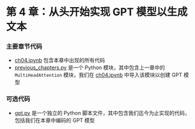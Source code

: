 # 第 4 章：从头开始实现 GPT 模型以生成文本

### 主要章节代码

- [ch04.ipynb](ch04.ipynb) 包含本章中出现的所有代码
- [previous_chapters.py](previous_chapters.py) 是一个 Python 模块，其中包含上一章中的 `MultiHeadAttention` 模块，我们在 [ch04.ipynb](ch04.ipynb) 中导入该模块以创建 GPT 模型

### 可选代码

- [gpt.py](gpt.py) 是一个独立的 Python 脚本文件，其中包含我们迄今为止实现的代码，包括我们在本章中编码的 GPT 模型